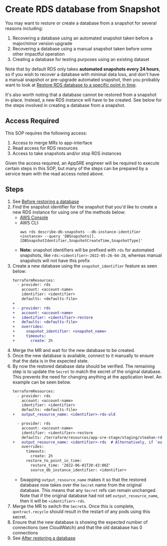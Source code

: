 # Create RDS database from Snapshot

You may want to restore or create a database from a snapshot for several reasons including:

1. Recovering a database using an automated snapshot taken before a major/minor version upgrade
2. Recovering a database using a manual snapshot taken before some other impactful operation
3. Creating a database for testing purposes using an existing dataset

Note that by default RDS only takes **automated snapshots every 24 hours**, so if you wish to recover a database with minimal data loss, and don't have a manual snapshot or pre-upgrade automated snapshot, then you probably want to look at [Restore RDS database to a specific point in time](#restore-rds-database-to-a-specific-point-in-time).

It's also worth noting that a database cannot be restored from a snapshot in-place. Instead, a new RDS instance will have to be created. See below for the steps involved in creating a database from a snapshot.

## Access Required

This SOP requires the following access:

1. Access to merge MRs to app-interface
2. Read access for RDS resources
3. Access to take snapshots and/or stop RDS instances

Given the access required, an AppSRE engineer will be required to execute certain steps in this SOP, but many of the steps can be prepared by a service team with the read access noted above.

## Steps

1. See [Before restoring a database](/docs/aws/sop/common-database-restore-activities.md#before-restoring-a-database)
2. Find the snapshot identifier for the snapshot that you'd like to create a new RDS instance for using one of the methods below:
   * [AWS Console](https://docs.aws.amazon.com/AmazonRDS/latest/UserGuide/USER_RestoreFromSnapshot.html#USER_RestoreFromSnapshot.Restoring)
   * AWS CLI:
        ```
        aws rds describe-db-snapshots --db-instance-identifier <instance> --query 'DBSnapshots[].[DBSnapshotIdentifier,SnapshotCreateTime,SnapshotType]'
        ```
   * **Note:** snapshot identifiers will be prefixed with `rds` for automated snapshots, like `rds:<identifier>-2022-05-26-04-28`, whereas manual snapshots will not have this prefix
3. Create a new database using the `snapshot_identifier` feature as seen below:
    ```diff
    terraformResources:
      - provider: rds
        account: <account-name>
        identifier: <identifier>
        defaults: <defaults-file>
    +
    + - provider: rds
    +   account: <account-name>
    +   identifier: <identifier>-restore
    +   defaults: <defaults-file>
    +   overrides:
    +     snapshot_identifier: <snapshot_name>
    +     timeouts:
    +       create: 2h
    ```
4. Merge the MR and wait for the new database to be created.
5. Once the new database is available, connect to it manually to ensure that the data is in the expected state.
6. By now the restored database data should be verified. The remaining step is to update the `Secret` to match the secret of the original database. This prevents the need for changing anything at the application level. An example can be seen below.
    ```diff
    terraformResources:
      - provider: rds
        account: <account-name>
        identifier: <identifier>
        defaults: <defaults-file>
    +   output_resource_name: <identifier>-rds-old
    
      - provider: rds
        account: <account-name>
        identifier: <identifier>-restore
        defaults: /terraform/resources/app-sre-stage/staging/steahan-rds-defaults.yml
    +   output_resource_name: <identifier>-rds  # Alternatively, if `output_resource_name` was already set on the original database, use that value
        overrides:
          timeouts:
            create: 2h
          restore_to_point_in_time:
            restore_time: '2022-06-01T20:43:00Z'
            source_db_instance_identifier: <identifier>
    ```
   * Swapping `output_resource_name` makes it so that the restored database now takes over the `Secret` name from the original database. This means that any `Secret` refs can remain unchanged. Note that if the original database had not set `output_resource_name`, then it will be `<identifier>-rds`.
7. Merge the MR to switch the `Secret`s. Once this is complete, `qontract.recycle` should result in the restart of any pods using this secret.
8. Ensure that the new database is showing the expected number of connections (see CloudWatch) and that the old database has 0 connections
9. See [After restoring a database](/docs/aws/sop/common-database-restore-activities.md#after-restoring-a-database)
